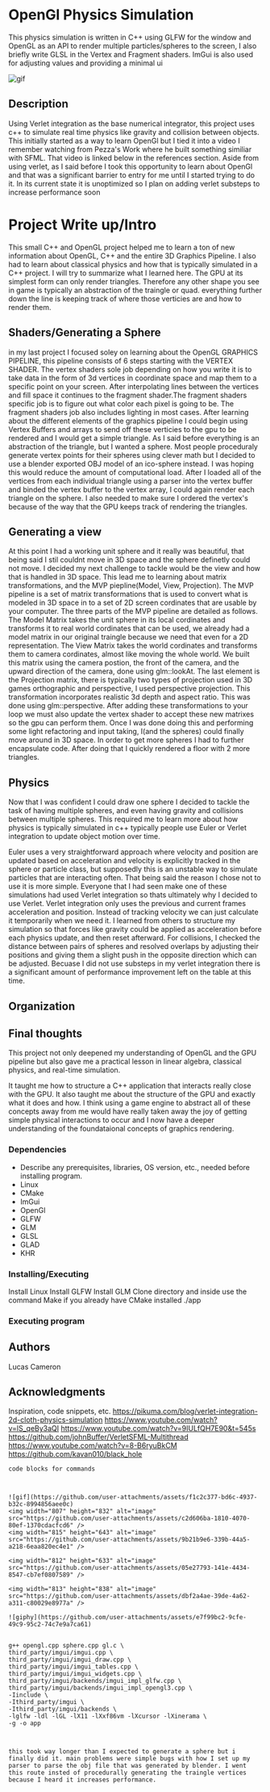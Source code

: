 # OpenGl Physics Simulation

This physics simulation is written in C++ using GLFW for the window and OpenGL as an API to render multiple particles/spheres to the screen, I also briefly write GLSL in the Vertex and Fragment shaders. ImGui is also used for adjusting values and providing a minimal ui

![gif](https://github.com/user-attachments/assets/f1c2c377-bd6c-4937-b32c-8994856aee0c)
## Description

Using Verlet integration as the base numerical integrator, this project uses c++ to simulate real time physics like gravity and collision between objects. This initially started as a way to learn OpenGl but I tied it into a video I remember watching from Pezza's Work where he built something similiar with SFML. That video is linked below in the references section. Aside from using verlet, as I said before I took this opportunity to learn about OpenGl and that was a significant barrier to entry for me until I started trying to do it. In its current state it is unoptimized so I plan on adding verlet substeps to increase performance soon


# Project Write up/Intro
This small C++ and OpenGL project helped me to learn a ton of new information about OpenGL, C++ and the entire 3D Graphics Pipeline. I also had to learn about classical physics and how that is typically simulated in a C++ project.
I will try to summarize what I learned here. The GPU at its simplest form can only render triangles. Therefore any other shape you see in game is typically an abstraction of the traingle or quad. everything further down the line is keeping track of where those verticies are and how to render them.
## Shaders/Generating a Sphere
in my last project I focused soley on learning about the OpenGL GRAPHICS PIPELINE, this pipeline consists of 6 steps starting with the VERTEX SHADER. The vertex shaders sole job depending on how you write it is to take data in the form of 
3d vertices in coordinate space and map them to a specific point on your screen. After interpolating lines between the vertices and fill space it continues to the fragment shader.The fragment shaders specific job is to figure out what color each pixel is going to be. The fragment shaders job also includes lighting in most cases. After learning about the different elements of the graphics pipeline I could begin using Vertex Buffers and arrays to send off these verticies to the gpu to be rendered and I would get a simple triangle. As I said before everything is an abstraction of the triangle, but I wanted a sphere. Most people proceduraly generate vertex points for their spheres using clever math but I decided to use a blender exported OBJ model of an ico-sphere instead. I was hoping this would reduce the amount of computational load. After I loaded all of the vertices from each individual triangle using a parser into the vertex buffer and binded the vertex buffer to the vertex array, I could again render each triangle on the sphere. I also needed to make sure I ordered the vertex's because of the way that the GPU keeps track of rendering the triangles. 
## Generating a view
At this point I had a working unit sphere and it really was beautiful, that being said I stil couldnt move in 3D space and the sphere definetly could not move. I decided my next challenge to tackle would be the view and how that is handled in 3D space. This lead me to learning about matrix transformations, and the MVP piepline(Model, View, Projection). The MVP pipeline is a set of matrix transformations that is used to convert what is modeled in 3D space in to a set of 2D screen cordinates that are usable by your computer. The three parts of the MVP pipeline are detailed as follows. The Model Matrix takes the unit sphere in its local cordinates and transforms it to real world cordinates that can be used, we already had a model matrix in our original traingle because we need that even for a 2D representation. The View Matrix takes the world cordinates and transforms them to camera cordinates, almost like moving the whole world. We built this matrix using the camera postion, the front of the camera, and the upward direction of the camera, done using glm::lookAt. The last element is the Projection matrix, there is typically two types of projection used in 3D games orthographic and perspective, I used perspective projection. This transformation incorporates realistic 3d depth and aspect ratio. This was done using glm::perspective. After adding these transformations to your loop we must also update the vertex shader to accept these new matrixes so the gpu can perform them. Once I was done doing this and performing some light refactoring and input taking, I(and the spheres) could finally move around in 3D space. In order to get more spheres I had to further encapsulate code. After doing that I quickly rendered a floor with 2 more triangles.
## Physics
Now that I was confident I could draw one sphere I decided to tackle the task of having multiple spheres, and even having gravity and collisions between multiple spheres. This required me to learn more about how physics is typically simulated in c++ typically people use Euler or Verlet integration to update object motion over time.

Euler uses a very straightforward approach where velocity and position are updated based on acceleration and velocity is explicitly tracked in the sphere or particle class, but supposedly this is an unstable way to simulate particles that are interacting often. That being said the reason I chose not to use it is more simple. Everyone that I had seen make one of these simulations had used Verlet integration so thats ultimately why I decided to use Verlet. Verlet integration only uses the previous and current frames acceleration and position. Instead of tracking velocity we can just calculate it temporarily when we need it.
I learned from others to structure my simulation so that forces like gravity could be applied as acceleration before each physics update, and then reset afterward. For collisions, I checked the distance between pairs of spheres and resolved overlaps by adjusting their positions and giving them a slight push in the opposite direction which can be adjusted. Becuase I did not use substeps in my verlet integration there is a significant amount of performance improvement left on the table at this time.

## Organization 

## Final thoughts

This project not only deepened my understanding of OpenGL and the GPU pipeline but also gave me a practical lesson in linear algebra, classical physics, and real-time simulation.

It taught me how to structure a C++ application that interacts really close with the GPU. It also taught me about the structure of the GPU and exactly what it does and how. I think using a game engine to abstract all of these concepts away from me would have really taken away the joy of getting simple physical interactions to occur and I now have a deeper understanding of the foundataional concepts of graphics rendering.

### Dependencies

* Describe any prerequisites, libraries, OS version, etc., needed before installing program.
* Linux
* CMake
* ImGui
* OpenGl
* GLFW
* GLM
* GLSL
* GLAD
* KHR

### Installing/Executing
Install Linux
Install GLFW
Install GLM
Clone directory and inside use the command Make if you already have CMake installed
./app

### Executing program

## Authors

Lucas Cameron



## Acknowledgments

Inspiration, code snippets, etc.
https://pikuma.com/blog/verlet-integration-2d-cloth-physics-simulation
https://www.youtube.com/watch?v=lS_qeBy3aQI
https://www.youtube.com/watch?v=9IULfQH7E90&t=545s
https://github.com/johnBuffer/VerletSFML-Multithread
https://www.youtube.com/watch?v=8-B6ryuBkCM
https://github.com/kavan010/black_hole

```
code blocks for commands



![gif](https://github.com/user-attachments/assets/f1c2c377-bd6c-4937-b32c-8994856aee0c)
<img width="807" height="832" alt="image" src="https://github.com/user-attachments/assets/c2d606ba-1810-4070-80ef-1370cdacfcd6" />
<img width="815" height="643" alt="image" src="https://github.com/user-attachments/assets/9b21b9e6-339b-44a5-a218-6eaa820ec4e1" />

<img width="812" height="633" alt="image" src="https://github.com/user-attachments/assets/05e27793-141e-4434-8547-cb7ef0807589" />

<img width="813" height="838" alt="image" src="https://github.com/user-attachments/assets/dbf2a4ae-39de-4a62-a311-c80029e8977a" />

![giphy](https://github.com/user-attachments/assets/e7f99bc2-9cfe-49c9-95c2-74c7e9a7ca61)


g++ opengl.cpp sphere.cpp gl.c \
third_party/imgui/imgui.cpp \
third_party/imgui/imgui_draw.cpp \
third_party/imgui/imgui_tables.cpp \
third_party/imgui/imgui_widgets.cpp \
third_party/imgui/backends/imgui_impl_glfw.cpp \
third_party/imgui/backends/imgui_impl_opengl3.cpp \
-Iinclude \
-Ithird_party/imgui \
-Ithird_party/imgui/backends \
-lglfw -ldl -lGL -lX11 -lXxf86vm -lXcursor -lXinerama \
-g -o app



this took way longer than I expected to generate a sphere but i finally did it. main problems were simple bugs with how I set up my parser to parse the obj file that was generated by blender. I went this route insted of procedurally generating the traingle vertices because I heard it increases performance. 
